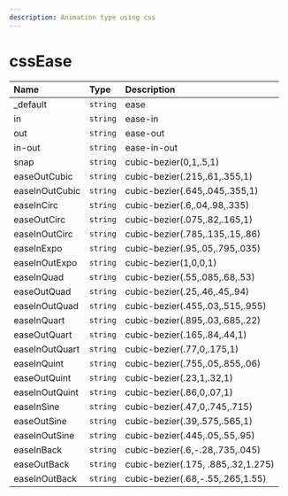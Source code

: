 ```yaml
---
description: Animation type using css
---
```


# cssEase

| Name | Type | Description |
| :--- | :--- | :--- |
| \_default | `string` | ease |
| in | `string` | ease-in |
| out | `string` | ease-out |
| in-out | `string` | ease-in-out |
| snap | `string` | cubic-bezier\(0,1,.5,1\) |
| easeOutCubic | `string` | cubic-bezier\(.215,.61,.355,1\) |
| easeInOutCubic | `string` | cubic-bezier\(.645,.045,.355,1\) |
| easeInCirc | `string` | cubic-bezier\(.6,.04,.98,.335\) |
| easeOutCirc | `string` | cubic-bezier\(.075,.82,.165,1\) |
| easeInOutCirc | `string` | cubic-bezier\(.785,.135,.15,.86\) |
| easeInExpo | `string` | cubic-bezier\(.95,.05,.795,.035\) |
| easeInOutExpo | `string` | cubic-bezier\(1,0,0,1\) |
| easeInQuad | `string` | cubic-bezier\(.55,.085,.68,.53\) |
| easeOutQuad | `string` | cubic-bezier\(.25,.46,.45,.94\) |
| easeInOutQuad | `string` | cubic-bezier\(.455,.03,.515,.955\) |
| easeInQuart | `string` | cubic-bezier\(.895,.03,.685,.22\) |
| easeOutQuart | `string` | cubic-bezier\(.165,.84,.44,1\) |
| easeInOutQuart | `string` | cubic-bezier\(.77,0,.175,1\) |
| easeInQuint | `string` | cubic-bezier\(.755,.05,.855,.06\) |
| easeOutQuint | `string` | cubic-bezier\(.23,1,.32,1\) |
| easeInOutQuint | `string` | cubic-bezier\(.86,0,.07,1\) |
| easeInSine | `string` | cubic-bezier\(.47,0,.745,.715\) |
| easeOutSine | `string` | cubic-bezier\(.39,.575,.565,1\) |
| easeInOutSine | `string` | cubic-bezier\(.445,.05,.55,.95\) |
| easeInBack | `string` | cubic-bezier\(.6,-.28,.735,.045\) |
| easeOutBack | `string` | cubic-bezier\(.175, .885,.32,1.275\) |
| easeInOutBack | `string` | cubic-bezier\(.68,-.55,.265,1.55\) |

